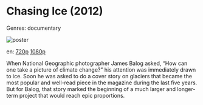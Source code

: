 # Chasing Ice (2012)

Genres: documentary

![poster](http://image.tmdb.org/t/p/w500/8MMQ03sJPT0Et50RQFzuLikpvPf.jpg)

en:
  [720p](magnet:?xt=urn:btih:fe0a480da7982ac1b98d7e0f095b05df38af2e82&dn=Chasing+Ice+%282012%29+720p+BrRip+x264+-+YIFY&tr=udp%3A%2F%2Ftracker.openbittorrent.com%3A80%2Fannounce&tr=udp%3A%2F%2Fglotorrents.pw%3A6969%2Fannounce&tr=udp%3A%2F%2Ftracker.openbittorrent.com%3A80%2Fannounce&tr=udp%3A%2F%2Ftracker.opentrackr.org%3A1337%2Fannounce&tr=udp%3A%2F%2Fzer0day.to%3A1337%2Fannounce&tr=udp%3A%2F%2Ftracker.coppersurfer.tk%3A6969%2Fannounce)
  [1080p](magnet:?xt=urn:btih:d6c63ce7b49f0005ee8b4fc66529e8dce936fa6d&dn=Chasing+Ice+(2012)+%5B1080p%5D&tr=udp%3A%2F%2Ftracker.yify-torrents.com%2Fannounce&tr=udp%3A%2F%2Fexodus.desync.com%3A6969&tr=udp%3A%2F%2Ftracker.istole.it%3A80&tr=udp%3A%2F%2Ftracker.publicbt.com%3A80&tr=http%3A%2F%2Ffr33dom.h33t.com%3A3310%2Fannounce&tr=udp%3A%2F%2Ftracker.openbittorrent.com%3A80%2Fannounce&tr=udp%3A%2F%2Fcoppersurfer.tk%3A6969%2Fannounce)
  


When National Geographic photographer James Balog asked, “How can one take a picture of climate change?” his attention was immediately drawn to ice. Soon he was asked to do a cover story on glaciers that became the most popular and well-read piece in the magazine during the last five years. But for Balog, that story marked the beginning of a much larger and longer-term project that would reach epic proportions.